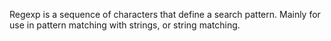 Regexp is a sequence of characters that define a search pattern. Mainly for use in pattern matching with strings, or string matching.
